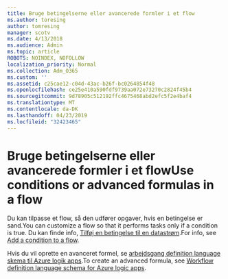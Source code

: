 ```yaml
---
title: Bruge betingelserne eller avancerede formler i et flow
ms.author: toresing
author: tomresing
manager: scotv
ms.date: 4/13/2018
ms.audience: Admin
ms.topic: article
ROBOTS: NOINDEX, NOFOLLOW
localization_priority: Normal
ms.collection: Adm_O365
ms.custom: ''
ms.assetid: c25cae12-c04d-43ac-b26f-bc0264854f48
ms.openlocfilehash: ce25e410a590fdf9739aa072e73270c2824f45b4
ms.sourcegitcommit: 9d78905c512192ffc4675468abd2efc5f2e4baf4
ms.translationtype: MT
ms.contentlocale: da-DK
ms.lasthandoff: 04/23/2019
ms.locfileid: "32423465"
---
```

# <a name="use-conditions-or-advanced-formulas-in-a-flow"></a><span data-ttu-id="e5eed-102">Bruge betingelserne eller avancerede formler i et flow</span><span class="sxs-lookup"><span data-stu-id="e5eed-102">Use conditions or advanced formulas in a flow</span></span>

<span data-ttu-id="e5eed-103">Du kan tilpasse et flow, så den udfører opgaver, hvis en betingelse er sand.</span><span class="sxs-lookup"><span data-stu-id="e5eed-103">You can customize a flow so that it performs tasks only if a condition is true.</span></span> <span data-ttu-id="e5eed-104">Du kan finde info, [Tilføj en betingelse til en datastrøm](https://go.microsoft.com/fwlink/?linkid=872112).</span><span class="sxs-lookup"><span data-stu-id="e5eed-104">For info, see [Add a condition to a flow](https://go.microsoft.com/fwlink/?linkid=872112).</span></span>
  
<span data-ttu-id="e5eed-105">Hvis du vil oprette en avanceret formel, se [arbejdsgang definition language skema til Azure logik apps](https://aka.ms/logicexpressions).</span><span class="sxs-lookup"><span data-stu-id="e5eed-105">To create an advanced formula, see [Workflow definition language schema for Azure logic apps](https://aka.ms/logicexpressions).</span></span>
  

